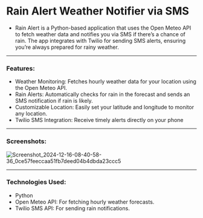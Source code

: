 # Rain Alert Weather Notifier via SMS

- Rain Alert is a Python-based application that uses the Open Meteo API to fetch weather data and notifies you via SMS if there’s a chance of rain. The app integrates with Twilio for sending SMS alerts, ensuring you’re always prepared for rainy weather.

---

### Features:

- Weather Monitoring: Fetches hourly weather data for your location using the Open Meteo API.
- Rain Alerts: Automatically checks for rain in the forecast and sends an SMS notification if rain is likely.
- Customizable Location: Easily set your latitude and longitude to monitor any location.
- Twilio SMS Integration: Receive timely alerts directly on your phone

---

### Screenshots:

![Screenshot_2024-12-16-08-40-58-36_0ce57feeccaa51fb7deed04b4dbda23ccc5](https://github.com/user-attachments/assets/4c3d43ec-b892-464f-bd33-18a71da93b85)

---

### Technologies Used:

- Python
- Open Meteo API: For fetching hourly weather forecasts.
- Twilio SMS API: For sending rain notifications.
